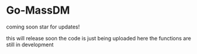 # Go-MassDM
coming soon star for updates!



this will release soon the code is just being uploaded here
the functions are still in development
